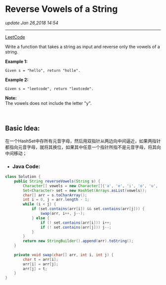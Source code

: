 # Reverse Vowels of a String
_update Jan 26,2018  14:54_

---
[LeetCode](https://leetcode.com/problems/reverse-vowels-of-a-string/description/)

Write a function that takes a string as input and reverse only the vowels of a string.

**Example 1:**  

    Given s = "hello", return "holle".

**Example 2:**  

    Given s = "leetcode", return "leotcede".

**Note:**  
The vowels does not include the letter "y".

<br>

## Basic Idea:
在一个HashSet中存所有元音字母，然后用双指针从两边向中间逼近，如果两指针都指向元音字母，就将其换位，如果其中任意一个指针所指不是元音字母，将其向中间移动；

* ### Java Code:
```java
class Solution {
    public String reverseVowels(String s) {
        Character[] vowels = new Character[]{'a', 'e', 'i', 'o', 'u', 'A', 'E', 'I', 'O', 'U'};
        Set<Character> set = new HashSet(Arrays.asList(vowels));
        char[] arr = s.toCharArray();
        int i = 0, j = arr.length - 1;
        while (i < j) {
            if (set.contains(arr[i]) && set.contains(arr[j])) {
                swap(arr, i++, j--);
            } else {
                if (! set.contains(arr[i])) i++;
                if (! set.contains(arr[j])) j--;
            }
        }
        return new StringBuilder().append(arr).toString();
    }
    
    private void swap(char[] arr, int i, int j) {
        char t = arr[i];
        arr[i] = arr[j];
        arr[j] = t;
    }
}
```